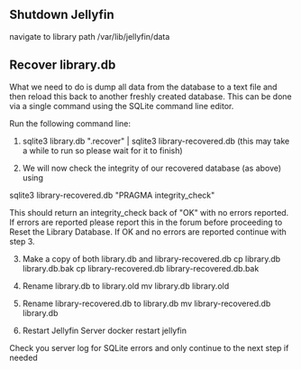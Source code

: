 ## Shutdown Jellyfin
navigate to library path /var/lib/jellyfin/data


## Recover library.db
What we need to do is dump all data from the database to a text file and then reload this back to another freshly created database. This can be done via a single command using the SQLite command line editor.

Run the following command line:


1. sqlite3 library.db ".recover" | sqlite3 library-recovered.db
(this may take a while to run so please wait for it to finish)


2. We will now check the integrity of our recovered database (as above) using

sqlite3 library-recovered.db "PRAGMA integrity_check"

This should return an integrity_check back of "OK" with no errors reported. If errors are reported please report this in the forum before proceeding to Reset the Library Database. If OK and no errors are reported continue with step 3.


3. Make a copy of both library.db and library-recovered.db
cp library.db library.db.bak
cp library-recovered.db library-recovered.db.bak

4. Rename library.db to library.old
mv library.db library.old

5. Rename library-recovered.db to library.db
mv library-recovered.db library.db

6. Restart Jellyfin Server
docker restart jellyfin

Check you server log for SQLite errors and only continue to the next step if needed

